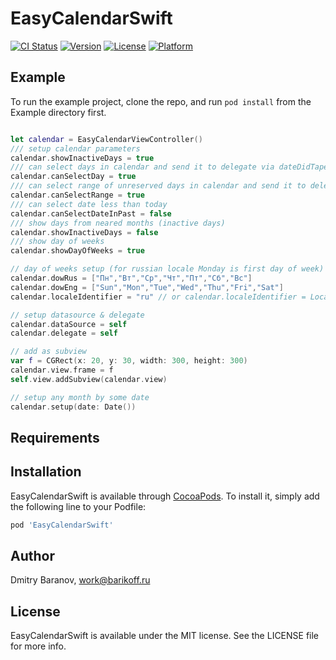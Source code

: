 # EasyCalendarSwift

[![CI Status](https://img.shields.io/travis/barikoff/EasyCalendarSwift.svg?style=flat)](https://travis-ci.org/barikoff/EasyCalendarSwift)
[![Version](https://img.shields.io/cocoapods/v/EasyCalendarSwift.svg?style=flat)](https://cocoapods.org/pods/EasyCalendarSwift)
[![License](https://img.shields.io/cocoapods/l/EasyCalendarSwift.svg?style=flat)](https://cocoapods.org/pods/EasyCalendarSwift)
[![Platform](https://img.shields.io/cocoapods/p/EasyCalendarSwift.svg?style=flat)](https://cocoapods.org/pods/EasyCalendarSwift)

## Example

To run the example project, clone the repo, and run `pod install` from the Example directory first.

```swift

let calendar = EasyCalendarViewController()
/// setup calendar parameters
calendar.showInactiveDays = true
/// can select days in calendar and send it to delegate via dateDidTaped
calendar.canSelectDay = true
/// can select range of unreserved days in calendar and send it to delegate via dateRangeDidSelect
calendar.canSelectRange = true
/// can select date less than today
calendar.canSelectDateInPast = false
/// show days from neared months (inactive days)
calendar.showInactiveDays = false
/// show day of weeks
calendar.showDayOfWeeks = true

// day of weeks setup (for russian locale Monday is first day of week)
calendar.dowRus = ["Пн","Вт","Ср","Чт","Пт","Сб","Вс"]
calendar.dowEng = ["Sun","Mon","Tue","Wed","Thu","Fri","Sat"]
calendar.localeIdentifier = "ru" // or calendar.localeIdentifier = Locale.current.identifier    

// setup datasource & delegate
calendar.dataSource = self
calendar.delegate = self

// add as subview
var f = CGRect(x: 20, y: 30, width: 300, height: 300)
calendar.view.frame = f
self.view.addSubview(calendar.view)

// setup any month by some date
calendar.setup(date: Date())
```
## Requirements

## Installation

EasyCalendarSwift is available through [CocoaPods](https://cocoapods.org). To install
it, simply add the following line to your Podfile:

```ruby
pod 'EasyCalendarSwift'
```

## Author

Dmitry Baranov, work@barikoff.ru

## License

EasyCalendarSwift is available under the MIT license. See the LICENSE file for more info.
